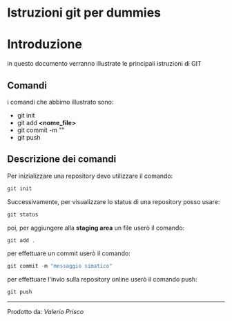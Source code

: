 # Istruzioni git per dummies 

# Introduzione 
in questo documento verranno illustrate le principali istruzioni di GIT

## Comandi
i comandi che abbimo illustrato sono:

- git init
- git add **<nome_file>**
- git commit -m "**<messaggio>**"
- git push

## Descrizione dei comandi
Per inizializzare una repository devo utilizzare il comando:

```powershell
git init
```

Successivamente, per visualizzare lo status di una repository posso usare:

```powershell
git status
```

poi, per aggiungere alla **staging area** un file userò il comando:

```powershell
git add .
```

per effettuare un commit userò il comando:

```powershell
git commit -m "messaggio simatico"
```

per effettuare l'invio sulla repository online userò il comando push:

```powershell
git push
```


***
Prodotto da: *Valerio Prisco*






